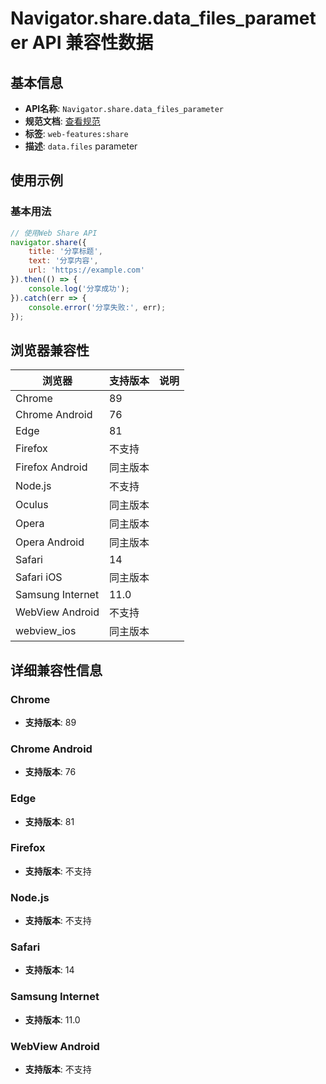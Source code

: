 # Navigator.share.data_files_parameter API 兼容性数据

## 基本信息

- **API名称**: `Navigator.share.data_files_parameter`
- **规范文档**: [查看规范](https://w3c.github.io/web-share/#dom-sharedata-files)
- **标签**: `web-features:share`
- **描述**: `data.files` parameter

## 使用示例

### 基本用法

```javascript
// 使用Web Share API
navigator.share({
    title: '分享标题',
    text: '分享内容',
    url: 'https://example.com'
}).then(() => {
    console.log('分享成功');
}).catch(err => {
    console.error('分享失败:', err);
});
```

## 浏览器兼容性

| 浏览器 | 支持版本 | 说明 |
|--------|----------|------|
| Chrome | 89 |  |
| Chrome Android | 76 |  |
| Edge | 81 |  |
| Firefox | 不支持 |  |
| Firefox Android | 同主版本 |  |
| Node.js | 不支持 |  |
| Oculus | 同主版本 |  |
| Opera | 同主版本 |  |
| Opera Android | 同主版本 |  |
| Safari | 14 |  |
| Safari iOS | 同主版本 |  |
| Samsung Internet | 11.0 |  |
| WebView Android | 不支持 |  |
| webview_ios | 同主版本 |  |

## 详细兼容性信息

### Chrome

- **支持版本**: 89

### Chrome Android

- **支持版本**: 76

### Edge

- **支持版本**: 81

### Firefox

- **支持版本**: 不支持

### Node.js

- **支持版本**: 不支持

### Safari

- **支持版本**: 14

### Samsung Internet

- **支持版本**: 11.0

### WebView Android

- **支持版本**: 不支持

